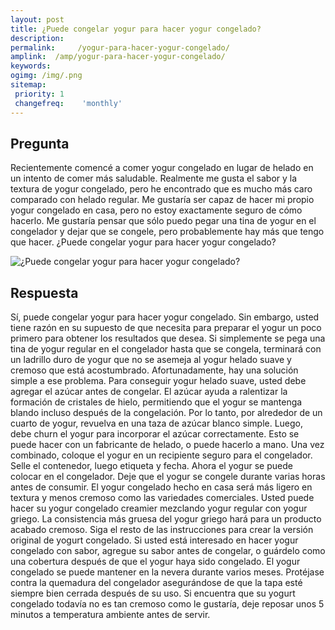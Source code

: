 ```yaml
---
layout: post
title: ¿Puede congelar yogur para hacer yogur congelado?  
description: 
permalink:     /yogur-para-hacer-yogur-congelado/
amplink:  /amp/yogur-para-hacer-yogur-congelado/
keywords: 
ogimg: /img/.png
sitemap:
 priority: 1
 changefreq:    'monthly'
---
```




## Pregunta

Recientemente comencé a comer yogur congelado en lugar de helado en un intento de comer más saludable. Realmente me gusta el sabor y la textura de yogur congelado, pero he encontrado que es mucho más caro comparado con helado regular. Me gustaría ser capaz de hacer mi propio yogur congelado en casa, pero no estoy exactamente seguro de cómo hacerlo. Me gustaría pensar que sólo puedo pegar una tina de yogur en el congelador y dejar que se congele, pero probablemente hay más que tengo que hacer. ¿Puede congelar yogur para hacer yogur congelado?


![¿Puede congelar yogur para hacer yogur congelado?](https://sepuedecongelar.com/img/ "¿Puede congelar yogur para hacer yogur congelado?" )


## Respuesta

Sí, puede congelar yogur para hacer yogur congelado. Sin embargo, usted tiene razón en su supuesto de que necesita para preparar el yogur un poco primero para obtener los resultados que desea. Si simplemente se pega una tina de yogur regular en el congelador hasta que se congela, terminará con un ladrillo duro de yogur que no se asemeja al yogur helado suave y cremoso que está acostumbrado. Afortunadamente, hay una solución simple a ese problema.
Para conseguir yogur helado suave, usted debe agregar el azúcar antes de congelar. El azúcar ayuda a ralentizar la formación de cristales de hielo, permitiendo que el yogur se mantenga blando incluso después de la congelación. Por lo tanto, por alrededor de un cuarto de yogur, revuelva en una taza de azúcar blanco simple. Luego, debe churn el yogur para incorporar el azúcar correctamente. Esto se puede hacer con un fabricante de helado, o puede hacerlo a mano. Una vez combinado, coloque el yogur en un recipiente seguro para el congelador. Selle el contenedor, luego etiqueta y fecha. Ahora el yogur se puede colocar en el congelador. Deje que el yogur se congele durante varias horas antes de consumir.
El yogur congelado hecho en casa será más ligero en textura y menos cremoso como las variedades comerciales. Usted puede hacer su yogur congelado creamier mezclando yogur regular con yogur griego. La consistencia más gruesa del yogur griego hará para un producto acabado cremoso. Siga el resto de las instrucciones para crear la versión original de yogurt congelado. Si usted está interesado en hacer yogur congelado con sabor, agregue su sabor antes de congelar, o guárdelo como una cobertura después de que el yogur haya sido congelado.
El yogur congelado se puede mantener en la nevera durante varios meses. Protéjase contra la quemadura del congelador asegurándose de que la tapa esté siempre bien cerrada después de su uso. Si encuentra que su yogurt congelado todavía no es tan cremoso como le gustaría, deje reposar unos 5 minutos a temperatura ambiente antes de servir.